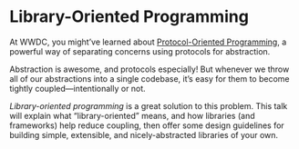 # Library-Oriented Programming

At WWDC, you might’ve learned about [Protocol-Oriented Programming](https://developer.apple.com/videos/wwdc/2015/?id=408), a powerful way of separating concerns using protocols for abstraction.

Abstraction is awesome, and protocols especially! But whenever we throw all of our abstractions into a single codebase, it’s easy for them to become tightly coupled—intentionally or not.

_Library-oriented programming_ is a great solution to this problem. This talk will explain what “library-oriented” means, and how libraries (and frameworks) help reduce coupling, then offer some design guidelines for building simple, extensible, and nicely-abstracted libraries of your own.
